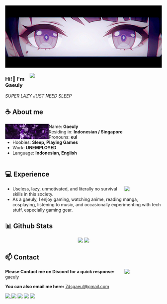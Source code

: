 ![Preview](https://github.com/Gaeuly/Gaeuly/blob/main/images/raiden.gif?raw=true)

<a href="https://discord.gg/XCgDcusrNj"><img align="right" width="425" src="https://lanyard.cnrad.dev/api/500293365494054932?bg=0d1117&animated=false&hideDiscrim=true&borderRadius=5px&idleMessage=Probably%20doing%20something%20else..."></a>


### Hi!👋 I'm Gaeuly

*SUPER LAZY JUST NEED SLEEP*

## **☕ About me**
<a href="https://github.com/Gaeuly"><img align="left" width="140" src="./images/raiden1.png"></a>
- Name: **Gaeuly** 
- Residing in: **Indonesian / Singapore**
- Pronouns: **eul**
- Hoobies: **Sleep, Playing Games**
- Work: **UNEMPLOYED**
- Language: **Indonesian, English**
<br><br>

## **💻 Experience**
<a href="https://github.com/Gaeuly"><img align="right" width="120" src="./images/raiden2.png"></a>
- Useless, lazy, unmotivated, and literally no survival skills in this society.
- As a gaeuly, I enjoy gaming, watching anime, reading manga, cosplaying, listening to music, and occasionally experimenting with tech stuff, especially gaming gear.

## **📊 Github Stats**
<!-- <div><a href="https://github.com/Gaeuly"><img width="100" src="https://cdn.discordapp.com/attachments/1077108830862839848/1107004077621125240/105017051_p13.png"></a><div> -->
<p align="center"><img width="50%" src="https://github-readme-stats.vercel.app/api?username=MiyagawaMizu&show_icons=true&count_private=true&theme=react&hide_border=true&bg_color=0D1117"/> <img width="45%" src="https://github-readme-stats.vercel.app/api/top-langs/?username=MiyagawaMizu&show_icons=true&count_private=true&theme=react&hide_border=true&bg_color=0D1117&layout=compact"/>
</p>

<!-- ## **🎧 Music**
<p align="center">
<a href="https://spotify-github-profile.kittinanx.com/api/view?uid=z8vtap612j1ajql4wsyhl074i&redirect=true"><img src="https://spotify-github-profile.kittinanx.com/api/view?uid=z8vtap612j1ajql4wsyhl074i&cover_image=true&theme=default&show_offline=false&background_color=121212&interchange=false&bar_color=53b14f&bar_color_cover=false" width="35%"></a><a href="https://open.spotify.com/user/z8vtap612j1ajql4wsyhl074i?si=6962aa5c8435476f"><img width="60%" src="https://spotify-recently-played-readme.vercel.app/api?user=z8vtap612j1ajql4wsyhl074i"></a>
</p> -->

<!-- ## **🧋Cutie Counter** -->
<!-- <p align="center">
	<img src="https://moe-counter.glitch.me/get/@miyagawamizu?theme=moebooru-h"> <br/>
</p> -->
<!-- <a href="https://discord.com/users/738748102311280681"><img align="right" width=400 src="https://count.getloli.com/@miyagawamizu?name=miyagawamizu&theme=rule34&padding=10&offset=0&scale=1&pixelated=1&darkmode=0"></a>
<a href="https://github.com/MiyagawaMizu"><img align="left" width="100" src="./images/mahiro.png"></a>

```yaml
People who visit my profile :3.

Hehe~ another cutie has been caught.
``` -->
<!-- <br><br><br><br> -->
## **📫 Contact**
<a href="https://github.com/MiyagawaMizu"><img align="right" width="120" src="./images/raiden3.png" /></a>
**Please Contact me on Discord for a quick response:** [gaeuly](https://discord.gg/n5AQRy3Ugq)

**You can also email me here:** 7dsgaeul@gmail.com

<a href="https://github.com/Gaeuly"><img src="https://komarev.com/ghpvc/?username=MiyagawaMizu">
[![](https://img.shields.io/github/followers/MiyagawaMizu?label=Followers&style=social)](https://github.com/Gaeuly)
[![](https://img.shields.io/badge/Discord-7289DA?logo=discord&logoColor=white)](https://discord.gg/n5AQRy3Ugq)
[![](https://img.shields.io/badge/Steam-1a6a98?logo=steam&logoColor=white)](https://steamcommunity.com/id/Gaeul)
[![](https://img.shields.io/badge/Mail-D14836?logo=gmail&logoColor=white)](mailto:7dsgaeul@gmail.com)
<!-- [![](https://img.shields.io/badge/Telegram-2ca5e0?logo=telegram&logoColor=white)](https://t.me/gaeulyyy) -->
<!-- [![](https://img.shields.io/badge/Kofi-ff5c5a?logo=ko-fi&logoColor=white)](https://ko-fi.com/miyagawamizu) -->
<!-- [![Gaeuly](https://mizu.is-a.dev/public/miyagawamizu.png)](https://gaeuly.my.id/) -->
